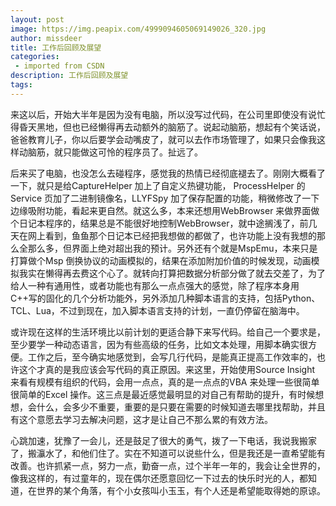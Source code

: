 ```yaml
---
layout: post
image: https://img.peapix.com/4999094605069149026_320.jpg
author: missdeer
title: 工作后回顾及展望
categories: 
 - imported from CSDN
description: 工作后回顾及展望
tags: 
---
```


来这以后，开始大半年是因为没有电脑，所以没写过代码，在公司里即使没有说忙得昏天黑地，但也已经懒得再去动额外的脑筋了。说起动脑筋，想起有个笑话说，爸爸教育儿子，你以后要学会动嘴皮了，就可以去作市场管理了，如果只会像我这样动脑筋，就只能做这可怜的程序员了。扯远了。

后来买了电脑，也没怎么去碰程序，感觉我的热情已经彻底褪去了。刚刚大概看了一下，就只是给CaptureHelper 加上了自定义热键功能， ProcessHelper 的Service 页加了二进制镜像名，LLYFSpy 加了保存配置的功能，稍微修改了一下边缘吸附功能，看起来更自然。就这么多，本来还想用WebBrowser 来做界面做个日记本程序的，结果总是不能很好地控制WebBrowser，就中途搁浅了，前几天在网上看到，鱼鱼那个日记本已经把我想做的都做了，也许功能上没有我想的那么全那么多，但界面上绝对超出我的预计。另外还有个就是MspEmu，本来只是打算做个Msp 倒换协议的动画模拟的，结果在添加附加价值的时候发现，动画模拟我实在懒得再去费这个心了。就转向打算把数据分析部分做了就去交差了，为了给人一种有通用性，或者功能也有那么一点点强大的感觉，除了程序本身用C++写的固化的几个分析功能外，另外添加几种脚本语言的支持，包括Python、TCL、Lua，不过到现在，加入脚本语言支持的计划，一直仍停留在脑海中。

或许现在这样的生活环境比以前计划的更适合静下来写代码。给自己一个要求是，至少要学一种动态语言，因为有些高级的任务，比如文本处理，用脚本确实很方便。工作之后，至今确实地感觉到，会写几行代码，是能真正提高工作效率的，也许这个才真的是我应该会写代码的真正原因。来这里，开始使用Source Insight 来看有规模有组织的代码，会用一点点，真的是一点点的VBA 来处理一些很简单很简单的Excel 操作。这三点是最近感觉最明显的对自己有帮助的提升，有时候想想，会什么，会多少不重要，重要的是只要在需要的时候知道去哪里找帮助，并且有这个意愿去学习去解决问题，这才是让自己不那么累的有效方法。

心跳加速，犹豫了一会儿，还是鼓足了很大的勇气，拨了一下电话，我说我搬家了，搬灜水了，和他们住了。实在不知道可以说些什么，但是我还是一直希望能有改善。也许抓紧一点，努力一点，勤奋一点，过个半年一年的，我会让全世界的，像我这样的，有过童年的，现在偶尔还愿意回忆一下过去的快乐时光的人，都知道，在世界的某个角落，有个小女孩叫小玉玉，有个人还是希望能取得她的原谅。
